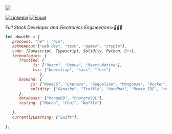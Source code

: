 

<!--
**drmc47/drmc47** is a ✨ _special_ ✨ repository because its `README.md` (this file) appears on your GitHub profile.

Here are some ideas to get you started:

- 🔭 I’m currently working on ...
- 🌱 I’m currently learning ...
- 👯 I’m looking to collaborate on ...
- 🤔 I’m looking for help with ...
- 💬 Ask me about ...
- 📫 How to reach me: ...
- 😄 Pronouns: ...
- ⚡ Fun fact: ...
-->
<img src="https://cdn.cp.adobe.io/content/2/dcx/f75f14bf-d647-4614-8d17-4be252753184/rendition/preview.jpg/version/3/format/jpg/dimension/width/size/1200"/>


[![Linkedin](https://img.shields.io/badge/-LinkedIn-blue?style=flat&logo=Linkedin&logoColor=white&link=https://linkedin.com/in/danielrmojica/)](https://linkedin.com/in/danielrmojica/)
[![Email](https://img.shields.io/badge/-Email-c14438?style=flat&logo=Gmail&logoColor=white&link=mailto:danielrmojicac@gmail.com)](mailto:danielrmojicac@gmail.com)


<p><em>Full Stack Developer and Electronics Engineer/em>🧑🏽‍💻</br>
</p>


```javascript
let aboutMe = {
   pronouns: "he" | "him",
   askMeAbout:["web dev", "tech", "games", "crypto"],
   code: [Javascript, Typescript, Solidity, Python, C++],
   technologies: {
      frontEnd: {
            js: ["React", "Redux", "React-Native"],
            css: ["bootstrap", "sass", "less"]
               },
      backEnd: {
           js: ["NodeJS", "Express", "Sequelize", "Mongoose", "Docker", "Kubernetes"],
           solidity: ["Ganache", "Truffle", "Hardhat", "Remix IDE", "web3.js", "ethers"]
      },
      databases: ["MongoDB", "PostgreSQL"],
      testing: ["Mocha", "Chai", "Waffle"]
      
   },
   currentlyLearning: ["Swift"],
  
};
```
</br></br>


